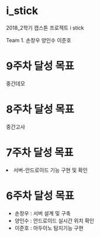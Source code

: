 # i_stick
2018_2학기 캡스톤 프로젝트 i stick

Team 1. 손창우 양인수 이준호

<h1>9주차 달성 목표</h1>
중간데모
<h1>8주차 달성 목표</h1>
중간고사
<h1> 7주차 달성 목표 </h1>
    <li>서버-안드로이드 기능 구현 및 확인</li>

<h1> 6주차 달성 목표 </h1>
    <ul>
        <li>손창우 : 서버 설계 및 구축</li>
        <li>양인수 : 안드로이드 실시간 위치 확인</li> 
        <li>이준호 : 아두이노 탐지기능 구현</li>
    </ul>
